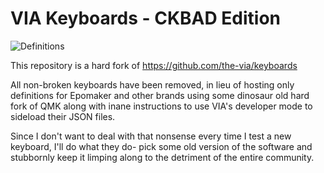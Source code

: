 # VIA Keyboards - CKBAD Edition
![Definitions](https://github.com/ckbad/keyboards/actions/workflows/build.yml/badge.svg)

This repository is a hard fork of https://github.com/the-via/keyboards

All non-broken keyboards have been removed, in lieu of hosting only definitions for Epomaker and other brands using some dinosaur old hard fork of QMK along with inane instructions to use VIA's developer mode to sideload their JSON files.

Since I don't want to deal with that nonsense every time I test a new keyboard, I'll do what they do- pick some old version of the software and stubbornly keep it limping along to the detriment of the entire community.

